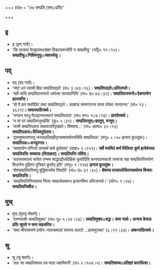 +++
title = "४७ सम्प्रति (सम्+प्रति)"

+++

## इ
- इ (इण् गतौ)।
- 'कि तत्कथं वेत्युपलब्धसंज्ञा विकल्पयन्तोपि न सम्प्रतीयुः' (भट्टि० ११।१०)। **सम्प्रतीयुः=निश्चिनुयुः=व्यवस्येयुः।**

## पद्
- पद् (पद गतौ)।
- 'नष्टं धनं स्वामी क्षिप्रं सम्प्रतिपद्यते' (रा० ३।७३।१६)। **सम्प्रतिपद्यते=प्रतिलभते।**
- 'सर्वे त्वयि सम्प्रतिपत्स्यन्ते धर्मात्मा सत्यवागिति' (भा० उ० ७३।३२)। **सम्प्रतिपत्स्यन्ते=ऐकमत्येन ज्ञास्यन्ति।**
- 'यो वै व्रतं यथोद्दिष्टं तथा सम्प्रतिपद्यते। अखण्डं सम्यगारभ्य तस्य लोकाः सनातनाः' (भा० १३।३६२९)॥ **समापयतीत्यर्थः।**
- 'भगवन् साधु मेऽद्यान्यत्स्थानं सम्प्रतिपादय' (भा० वन० १८७।१४)। **प्रापयेत्यर्थः।**
- 'न मां परं सम्प्रतिपत्तुमर्हसि' (कु० ५।३९)। **सम्प्रतिपत्तुम्=ज्ञातुम्, मन्तुम्।**
- 'तस्मै सम्प्रतिपन्नाय यथावत्परिपृच्छते। शिष्याय…' (भा० आश्व० ३५।१३) **सम्प्रतिपन्नाय=विधिवदुपेताय।**
- 'द्व्यामुष्यायणस्तु जनकप्रतिग्रहीतृभ्यामावयोरयमिति सम्प्रतिपन्नः' (मनु० ८।५० इत्यत्र कुल्लूकः)। **सम्प्रतिपन्नः=अभ्युपगतः।**
- 'समवायेन वणिजां लाभार्थं कर्म कुर्वताम्' (याज्ञ० २।२५९)। **सर्वे वयमिदं कर्म मिलिताः कुर्म इत्येवंरूपा सम्प्रतिपत्तिः समवायः (मिताक्षरा)। सम्प्रतिपत्तिः संवित्।**
- 'यदस्यामपत्यं जायेत तन्मम श्राद्धाद्यौर्ध्वदेहिकं कुर्यादिति कन्यादानकाले जामात्रा सह सम्प्रतिपत्तिरूपेण विधानेन दुहितरं पुत्रिकां कुर्यात् इति' (मनु० ९।१२७) **इत्यत्र कुल्लूकः।**
- 'शेषसम्प्रतिपत्तिस्तु बुद्धिमत्स्वेव तिष्ठति' (भा० उ० ३९।३०)। **शेषस्य तत्कालोचितस्यार्थस्य विचारः सम्प्रतिपत्तिः।**
- 'सम्प्रतिपत्तिनित्यतया नित्यः शब्दार्थसम्बन्ध इत्यागमिनः प्रतिजानते।' (योग० १।२७)। **सम्प्रतिपत्तिर्बोधः।**

## मुच्
- मुच् (मुच्लृ मोक्षणे)।
- 'वरुणपाशैः सम्प्रतिमुक्तः' (भा० पु० ५।२४।२३)। **सम्प्रतिमुक्तः=बद्धः। समा नार्थः। अन्यत्र केवलः प्रतिः श्रूयते न समा सहचरितः।**
- 'यथा श्रीरामायणे प्रयोगः-नाराचमालां रामस्य ललाटे …प्रत्यमुञ्चत' (६।९९।३४)। **अबध्नादित्यर्थः।**

## श्रु
- श्रु (श्रु श्रवणे)।
- 'ततः सा सम्प्रतिश्राव्य तव माता यशस्विनी' (रा० २।१०७।५)। **सम्प्रतिश्राव्य=प्रतिज्ञां कारयित्वा।**
